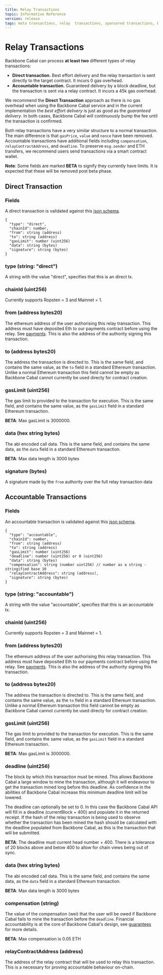 ```yaml
---
title: Relay Transactions
topic: Informative Reference
version: release 
tags: meta transactions, relay  transactions, sponsored transactions, batch transactions
---
```


# Relay Transactions

Backbone Cabal can process **at least two** different types of relay transactions:

- **Direct transaction.** Best effort delivery and the relay transaction is sent directly to the target contract. It incurs 0 gas overhead.
- **Accountable transaction.** Guaranteed delivery by a block deadline, but the transaction is sent via a relay contract. It incurs a 45k gas overhead.

We recommend the **Direct Transaction** approach as there is no gas overhead when using the Backbone Cabal service and in the current implementation the _best effort delivery_ is just as good as the _guaranteed delivery_. In both cases, Backbone Cabal will continuously bump the fee until the transaction is confirmed.

Both relay transactions have a very similar structure to a normal transaction. The main difference is that `gasPrice`, `value` and `nonce` have been removed. Accountable transactions have additional fields including `compensation`, `relayContractAddress`, and `deadline`. To preserve `msg.sender` and ETH transfers, we recommend users send transactions via a smart contract wallet.

**Note**: Some fields are marked **BETA** to signify they currently have limits. It is expected that these will be removed post beta phase.

## Direct Transaction

### Fields

A direct transaction is validated against this [json schema](./directTransaction.schema.json).

```
{
  "type": "direct",
  "chainId": number,
  "from": string (address)
  "to": string (address)
  "gasLimit": number (uint256)
  "data": string (bytes)
  "signature": string (bytes)
}
```

### type (string: "direct")

A string with the value "direct", specifies that this is an direct tx.

### chainId (uint256)

Currently supports Ropsten = 3 and Mainnet = 1.

### from (address bytes20)

The ethereum address of the user authorising this relay transaction. This address must have deposited Eth to our payments contract before using the relay. See [payments](./payments.md). This is also the address of the authority signing this transaction.

### to (address bytes20)

The address the transaction is directed to. This is the same field, and contains the same value, as the `to` field in a standard Ethereum transaction. Unlike a normal Ethereum transaction this field cannot be empty as Backbone Cabal cannot currently be used directy for contract creation.

### gasLimit (uint256)

The gas limit to provided to the transaction for execution. This is the same field, and contains the same value, as the `gasLimit` field in a standard Ethereum transaction.

**BETA**: Max gasLimit is 3000000.

### data (hex string bytes)

The abi encoded call data. This is the same field, and contains the same data, as the `data` field in a standard Ethereum transaction.

**BETA**: Max data length is 3000 bytes

### signature (bytes)

A signature made by the `from` authority over the full relay transaction data

## Accountable Transactions

### Fields

An accountable transaction is validated against this [json schema](./accountableTransaction.schema.json).

```
{
  "type": "accountable",
  "chainId": number,
  "from": string (address)
  "to": string (address)
  "gasLimit": number (uint256)
  "deadline": number (uint256) or 0 (uint256)
  "data": string (bytes)
  "compensation": string (number uint256) // number as a string - stringified base 10
  "relayContractAddress": string (address),
  "signature": string (bytes)
}
```

### type (string: "accountable")

A string with the value "accountable", specifies that this is an accountable tx.

### chainId (uint256)

Currently supports Ropsten = 3 and Mainnet = 1.

### from (address bytes20)

The ethereum address of the user authorising this relay transaction. This address must have deposited Eth to our payments contract before using the relay. See [payments](./payments.md). This is also the address of the authority signing this transaction.

### to (address bytes20)

The address the transaction is directed to. This is the same field, and contains the same value, as the `to` field in a standard Ethereum transaction. Unlike a normal Ethereum transaction this field cannot be empty as Backbone Cabal cannot currently be used directy for contract creation.

### gasLimit (uint256)

The gas limit to provided to the transaction for execution. This is the same field, and contains the same value, as the `gasLimit` field in a standard Ethereum transaction.

**BETA**: Max gasLimit is 3000000.

### deadline (uint256)

The block by which this transaction must be mined. This allows Backbone Cabal a large window to mine the transaction, although it will endeavour to get the transaction mined long before this deadline. As confidence in the abilities of Backbone Cabal increase this minimum deadline limit will be lowered.

The deadline can optionally be set to 0. In this case the Backbone Cabal API will fill in a deadline (currentBlock + 400) and populate it in the returned receipt. If the hash of the relay transaction is being used to observe whether the transaction has been mined the hash should be calculated with the deadline populated from Backbone Cabal, as this is the transaction that will be submitted.

**BETA**: The deadline must current head number + 400. There is a tolerance of 20 blocks above and below 400 to allow for chain views being out of sync.

### data (hex string bytes)

The abi encoded call data. This is the same field, and contains the same data, as the `data` field in a standard Ethereum transaction.

**BETA**: Max data length is 3000 bytes

### compensation (string)

The value of the compensation (wei) that the user will be owed if Backbone Cabal fails to mine the transaction before the `deadline`. Financial accountability is at the core of Backbone Cabal's design, see [guarantees](./guarantees.md) for more details.

**BETA**: Max compensation is 0.05 ETH

### relayContractAddress (address)

The address of the relay contract that will be used to relay this transaction. This is a necessary for proving accountable behaviour on-chain.
